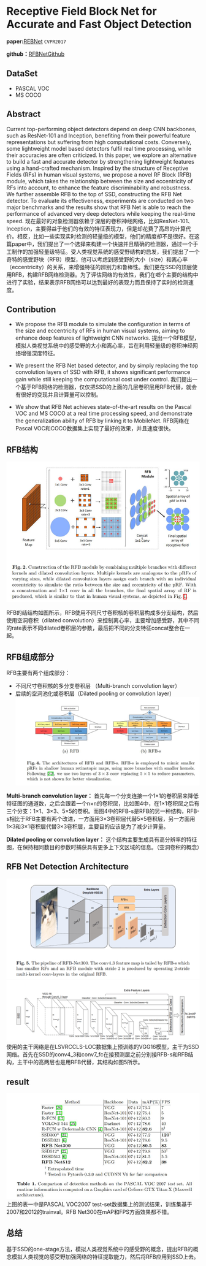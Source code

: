 # Receptive Field Block Net for Accurate and Fast Object Detection


**paper:**[REBNet](https://arxiv.org/abs/1711.07767) `CVPR2017`

**github：**[RFBNetGithub](https://archive.nyu.edu/handle/2451/33887)


## DataSet
- PASCAL VOC
- MS COCO


## Abstract
Current top-performing object detectors depend on deep CNN backbones, such as ResNet-101 and Inception, benefiting from their powerful feature representations but suffering from high computational costs. Conversely, some lightweight model based detectors fulfil real time processing, while their accuracies are often criticized. In this paper, we explore an alternative to build a fast and accurate detector by strengthening lightweight features using a hand-crafted mechanism. Inspired by the structure of Receptive Fields (RFs) in human visual systems, we propose a novel RF Block (RFB) module, which takes the relationship between the size and eccentricity of RFs into account, to enhance the feature discriminability and robustness. We further assemble RFB to the top of SSD, constructing the RFB Net detector. To evaluate its effectiveness, experiments are conducted on two major benchmarks and the results show that RFB Net is able to reach the performance of advanced very deep detectors while keeping the real-time speed.
现在最好的对象检测器依赖于深层的卷积神经网络，比如ResNet-101、Inception，主要得益于他们的有效的特征表现力，但是却花费了高昂的计算代价。相反，比如一些实现实时检测的轻量级的模型，他们的精度却不是很好。在这篇paper中，我们提出了一个选择来构建一个快速并且精确的检测器，通过一个手工制作的加强轻量级特征。受人类视觉系统的感受野结构的启发，我们提出了一个奇特的感受野块（RFB）模型，他可以考虑到感受野的大小（size）和离心率（eccentricity）的关系，来增强特征的辨别力和鲁棒性。我们更在SSD的顶层使用RFB，构建RFB网络检测器。为了评估网络的有效性，我们在啷个主要的结构中进行了实验，结果表示RFB网络可以达到最好的表现力而且保持了实时的检测速度。


## Contribution

- We propose the RFB module to simulate the configuration in terms of the size and eccentricity of RFs in human visual systems, aiming to enhance deep features of lightweight CNN networks.
提出一个RFB模型，模拟人类视觉系统中的感受野的大小和离心率，旨在利用轻量级的卷积神经网络增强深度特征。

- We present the RFB Net based detector, and by simply replacing the top convolution layers of SSD with RFB, it shows significant performance gain while still keeping the computational cost under control.
我们提出一个基于RFB网络的检测器，仅仅把SSD的上面的几层卷积层用RFB代替，就会有很好的变现并且计算量可以控制。

- We show that RFB Net achieves state-of-the-art results on the Pascal VOC and MS COCO at a real time processing speed, and demonstrate the generalization ability of RFB by linking it to MobileNet.
RFB网络在Pascal VOC和COCO数据集上实现了最好的效果，并且速度很快。


## RFB结构
![RFBarchitecture](image/rfb.jpg)

RFB的结结构如图所示，RFB使用不同尺寸卷积核的卷积层构成多分支结构，然后使用空洞卷积（dilated convolution）来控制离心率，主要增加感受野，其中不同的rate表示不同dilated卷积层的参数，最后把不同的分支特征concat整合在一起。


## RFB组成部分
RFB主要有两个组成部分：
- 不同尺寸卷积核的多分支卷积层 （Multi-branch convolution layer）
- 后续的空洞池化或卷积层（Dilated pooling or convolution layer）
![component](image/component.jpg)

**Multi-branch convolution layer：**
首先每一个分支连接一个1×1的卷积层来降低特征图的通道数，之后会跟着一个n×n的卷积层，比如图4中，在1×1卷积层之后有三个分支：1×1、3×3、5×5的卷积。而图4中的RFB-s是RFB的另一种结构，RFB-s相比于RFB主要有两个改进，一方面用3×3卷积层代替5×5卷积层，另一方面用1×3和3×1卷积层代替3×3卷积层，主要目的应该是为了减少计算量。

**Dilated pooling or convolution layer：**
这个结构主要生成具有高分辨率的特征图，在保持相同数目的参数时捕获具有更多上下文区域的信息。（空洞卷积的概念）

##  RFB Net Detection Architecture
![Detection Architecture](image/Architecture.png)
![SSD](image/SSD.png)
使用的主干网络是在LSVRCCLS-LOC数据集上预训练的VGG16模型，主干为SSD网络。首先在SSD的conv4_3和conv7_fc在接预测层之前分别接RFB-s和RFB结构，主干中的高两层也是用RFB代替，其结构如图5所示。

## result
![resultVOC](image/resultVOC.jpg)
上图的表一中是PASCAL VOC2007 test-set数据集上的测试结果，训练集基于2007和2012的trainval。RFB Net300在mAP和FPS方面效果都不错。

## 总结
基于SSD的one-stage方法，模拟人类视觉系统中的感受野的概念，提出RFB的概念模拟人类视觉的感受野加强网络的特征提取能力，然后将RFB应用到SSD上去。

